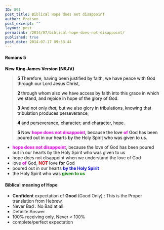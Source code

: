 ```yaml
---
ID: 891
post_title: Biblical Hope does not disappoint
author: Praison
post_excerpt: ""
layout: post
permalink: /2014/07/biblical-hope-does-not-disappoint/
published: true
post_date: 2014-07-17 09:53:44
---
```

<h4 class="passage-display" style="font-weight: 500; color: #000000;"><strong><span class="passage-display-bcv">Romans 5 </span></strong></h4>
<p class="passage-display" style="font-weight: 500; color: #000000;"><strong><span class="passage-display-version">New King James Version (NKJV)</span></strong></p>

<blockquote>
<p class="chapter-1" style="color: #000000;"><span class="text Rom-5-1"><span class="chapternum" style="font-weight: bold;">5 </span>Therefore, having been justified by faith, we have peace with God through our Lord Jesus Christ, </span></p>
<p class="chapter-1" style="color: #000000;"><span id="en-NKJV-28050" class="text Rom-5-2"><span class="versenum" style="font-weight: bold;">2 </span>through whom also we have access by faith into this grace in which we stand, and rejoice in hope of the glory of God. </span></p>
<p class="chapter-1" style="color: #000000;"><span id="en-NKJV-28051" class="text Rom-5-3"><span class="versenum" style="font-weight: bold;">3 </span>And not only <i>that,</i> but we also glory in tribulations, knowing that tribulation produces perseverance; </span></p>
<p class="chapter-1" style="color: #000000;"><span id="en-NKJV-28052" class="text Rom-5-4"><span class="versenum" style="font-weight: bold;">4 </span>and perseverance, character; and character, hope. </span></p>
<p class="chapter-1" style="color: #000000;"><span id="en-NKJV-28053" class="text Rom-5-5"><span class="versenum" style="font-weight: bold;">5 </span>Now <span style="color: #ff00ff;"><strong>hope does not disappoint</strong></span>, because the love <strong><span style="color: #ff00ff;">of</span></strong> God has been poured out in our hearts by the Holy Spirit who was given to us.</span></p>
</blockquote>
<ul>
	<li><span style="font-weight: bold; color: #ff00ff;">hope does not disappoint</span>, because the love of God has been poured out in our hearts by the Holy Spirit who was given to us</li>
	<li>hope does not disappoint when we understand the love of God</li>
	<li>love <strong><span style="color: #ff00ff;">of</span></strong> God, <span style="color: #ff0000;"><strong>NOT</strong></span> love <strong>for</strong> God</li>
	<li>poured out in our hearts <span style="color: #0000ff;"><strong>by the Holy Spirit</strong></span></li>
	<li><span style="color: #000000;">the Holy Spirit who was <span style="color: #008000;"><strong>given to us</strong></span></span></li>
</ul>
<h4>Biblical meaning of Hope</h4>
<ul>
	<li style="font-weight: inherit; font-style: inherit;"><span style="font-weight: inherit; font-style: inherit;"><span style="font-weight: bold; font-style: inherit;">Confident</span></span> expectation of <span style="font-weight: bold; font-style: inherit;">Good</span> (Good Only) : This is the Proper translation from Hebrew.</li>
	<li style="font-weight: inherit; font-style: inherit;">Never Bad : No Bad at all.</li>
	<li style="font-weight: inherit; font-style: inherit;">Definite Answer</li>
	<li style="font-weight: inherit; font-style: inherit;">100% receiving only, Never &lt; 100%</li>
	<li style="font-weight: inherit; font-style: inherit;">complete/perfect expectation</li>
</ul>